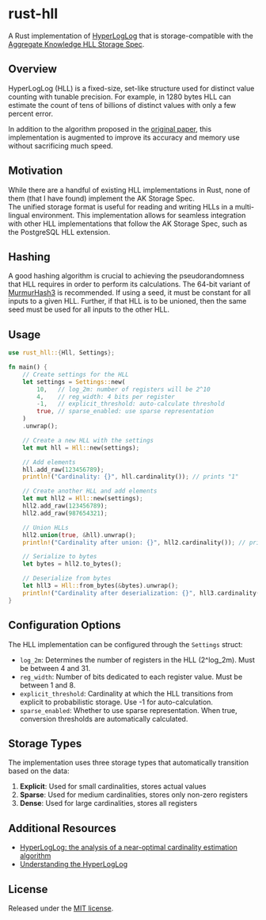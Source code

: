 # rust-hll

A Rust implementation of [HyperLogLog](http://algo.inria.fr/flajolet/Publications/FlFuGaMe07.pdf) that is
storage-compatible with the [Aggregate Knowledge HLL Storage Spec](https://github.com/aggregateknowledge/hll-storage-spec).

## Overview
HyperLogLog (HLL) is a fixed-size, set-like structure used for distinct value counting with tunable precision. For
example, in 1280 bytes HLL can estimate the count of tens of billions of distinct values with only a few percent error.

In addition to the algorithm proposed in the [original paper](http://algo.inria.fr/flajolet/Publications/FlFuGaMe07.pdf),
this implementation is augmented to improve its accuracy and memory use without sacrificing much speed.

## Motivation
While there are a handful of existing HLL implementations in Rust, none of them (that I have found) implement the AK Storage Spec.   
The unified storage format is useful for reading and writing HLLs in a multi-lingual environment. This implementation
allows for seamless integration with other HLL implementations that follow the AK Storage Spec, such as the PostgreSQL HLL
extension.

## Hashing
A good hashing algorithm is crucial to achieving the pseudorandomness that HLL requires in order to perform its 
calculations. The 64-bit variant of [MurmurHash3](https://github.com/spaolacci/murmur3) is recommended. If using a 
seed, it must be constant for all inputs to a given HLL. Further, if that HLL is to be unioned, then the same seed must
be used for all inputs to the other HLL.

## Usage

```rust
use rust_hll::{Hll, Settings};

fn main() {
    // Create settings for the HLL
    let settings = Settings::new(
        10,   // log_2m: number of registers will be 2^10
        4,    // reg_width: 4 bits per register
        -1,   // explicit_threshold: auto-calculate threshold
        true, // sparse_enabled: use sparse representation
    )
    .unwrap();

    // Create a new HLL with the settings
    let mut hll = Hll::new(settings);

    // Add elements
    hll.add_raw(123456789);
    println!("Cardinality: {}", hll.cardinality()); // prints "1"

    // Create another HLL and add elements
    let mut hll2 = Hll::new(settings);
    hll2.add_raw(123456789);
    hll2.add_raw(987654321);

    // Union HLLs
    hll2.union(true, &hll).unwrap();
    println!("Cardinality after union: {}", hll2.cardinality()); // prints "2"

    // Serialize to bytes
    let bytes = hll2.to_bytes();

    // Deserialize from bytes
    let hll3 = Hll::from_bytes(&bytes).unwrap();
    println!("Cardinality after deserialization: {}", hll3.cardinality()); // prints "2"
}
```

## Configuration Options

The HLL implementation can be configured through the `Settings` struct:

- `log_2m`: Determines the number of registers in the HLL (2^log_2m). Must be between 4 and 31.
- `reg_width`: Number of bits dedicated to each register value. Must be between 1 and 8.
- `explicit_threshold`: Cardinality at which the HLL transitions from explicit to probabilistic storage. Use -1 for auto-calculation.
- `sparse_enabled`: Whether to use sparse representation. When true, conversion thresholds are automatically calculated.

## Storage Types

The implementation uses three storage types that automatically transition based on the data:

1. **Explicit**: Used for small cardinalities, stores actual values
2. **Sparse**: Used for medium cardinalities, stores only non-zero registers
3. **Dense**: Used for large cardinalities, stores all registers

## Additional Resources
* [HyperLogLog: the analysis of a near-optimal cardinality estimation algorithm](http://algo.inria.fr/flajolet/Publications/FlFuGaMe07.pdf)
* [Understanding the HyperLogLog](https://pdfs.semanticscholar.org/75ba/51ffd9d2bed8a65029c9340d058f587059da.pdf)

## License
Released under the [MIT license](LICENSE). 